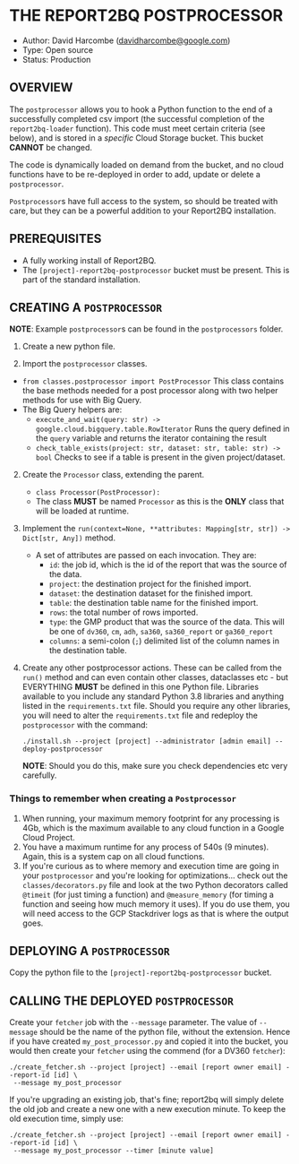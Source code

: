 # THE REPORT2BQ POSTPROCESSOR

* Author: David Harcombe (davidharcombe@google.com)
* Type: Open source
* Status: Production

## OVERVIEW

The `postprocessor` allows you to hook a Python function to the end of a
successfully completed csv import (the successful completion of the
`report2bq-loader` function). This code must meet certain criteria (see below),
and is stored in a _specific_ Cloud Storage bucket. This bucket **CANNOT** be
changed.

The code is dynamically loaded on demand from the bucket, and no cloud functions
have to be re-deployed in order to add, update or delete a `postprocessor`.

`Postprocessor`s have full access to the system, so should be treated with care,
but they can be a powerful addition to your Report2BQ installation.

## PREREQUISITES

* A fully working install of Report2BQ.
* The `[project]-report2bq-postprocessor` bucket must be present. This is part
of the standard installation.

## CREATING A `POSTPROCESSOR`

**NOTE**: Example `postprocessor`s can be found in the `postprocessors`
folder.

1. Create a new python file.

3. Import the `postprocessor` classes.
  * `from classes.postprocessor import PostProcessor`
    This class contains the base methods needed for a post processor along with
    two helper methods for use with Big Query.
  * The Big Query helpers are:
    * `execute_and_wait(query: str) -> google.cloud.bigquery.table.RowIterator`
      Runs the query defined in the `query` variable and returns the iterator
      containing the result
    * `check_table_exists(project: str, dataset: str, table: str) -> bool`
      Checks to see if a table is present in the given project/dataset.

2. Create the `Processor` class, extending the parent.
   * `class Processor(PostProcessor):`
   * The class **MUST** be named `Processor` as this is the **ONLY** class that
     will be loaded at runtime.

3. Implement the `run(context=None, **attributes: Mapping[str, str]) -> Dict[str, Any])` method.
   * A set of attributes are passed on each invocation. They are:
     * `id`: the job id, which is the id of the report that was the source of
       the data.
     * `project`: the destination project for the finished import.
     * `dataset`: the destination dataset for the finished import.
     * `table`: the destination table name for the finished import.
     * `rows`: the total number of rows imported.
     * `type`: the GMP product that was the source of the data. This will be one
       of `dv360`, `cm`, `adh`, `sa360`, `sa360_report` or `ga360_report`
     * `columns`: a semi-colon (`;`) delimited list of the column names in the
       destination table.

1. Create any other postprocessor actions. These can be called from the `run()`
   method and can even contain other classes, dataclasses etc - but EVERYTHING
   **MUST** be defined in this one Python file. Libraries available to you
   include any standard Python 3.8 libraries and anything listed in the
   `requirements.txt` file. Should you require any other libraries, you will
   need to alter the `requirements.txt` file and redeploy the `postprocessor`
   with the command:
   ```
   ./install.sh --project [project] --administrator [admin email] --deploy-postprocessor
   ```
   **NOTE**: Should you do this, make sure you check dependencies etc very
   carefully.

### Things to remember when creating a `Postprocessor`

1. When running, your maximum memory footprint for any processing is 4Gb, which
   is the maximum available to any cloud function in a Google Cloud Project.
1. You have a maximum runtime for any process of 540s (9 minutes). Again, this
   is a system cap on all cloud functions.
1. If you're curious as to where memory and execution time are going in your
   `postprocessor` and you're looking for optimizations... check out the
   `classes/decorators.py` file and look at the two Python decorators called
   `@timeit` (for just timing a function) and `@measure_memory` (for timing a
   function and seeing how much memory it uses). If you do use them, you will
   need access to the GCP Stackdriver logs as that is where the output goes.

## DEPLOYING A `POSTPROCESSOR`

Copy the python file to the `[project]-report2bq-postprocessor` bucket.

## CALLING THE DEPLOYED `POSTPROCESSOR`

Create your `fetcher` job with the `--message` parameter. The value of
`--message` should be the name of the python file, without the extension. Hence
if you have created `my_post_processor.py` and copied it into the bucket, you
would then create your `fetcher` using the commend (for a DV360 `fetcher`):
```
./create_fetcher.sh --project [project] --email [report owner email] --report-id [id] \
 --message my_post_processor
```

If you're upgrading an existing job, that's fine; report2bq will simply delete
the old job and create a new one with a new execution minute. To keep the old
execution time, simply use:
```
./create_fetcher.sh --project [project] --email [report owner email] --report-id [id] \
 --message my_post_processor --timer [minute value]
```
